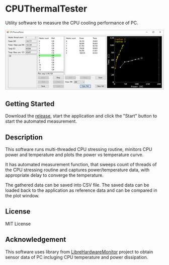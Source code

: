 # CPUThermalTester

Utility software to measure the CPU cooling performance of PC.

![Demo](demo.png)

## Getting Started

Download the [release](https://github.com/nshibano/CPUThermalTester/releases), start the application and click the "Start" button to start the automated measurement.

## Description

This software runs multi-threaded CPU stressing routine, minitors CPU power and temperature and plots the power vs temperature curve.

It has automated measurement function, that sweeps count of threads of the CPU stressing routine and captures power/temperature data, with appropriate delay to converge the temperature.

The gathered data can be saved into CSV file. The saved data can be loaded back to the application as reference data and can be compared in the plot window.

## License

MIT License

## Acknowledgement

This software uses library from [LibreHardwareMonitor](https://github.com/LibreHardwareMonitor/LibreHardwareMonitor) project to obtain sensor data of PC incluging CPU temperature and power dissipation.
